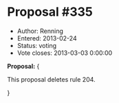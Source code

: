 Proposal #335
============= 
* Author: Renning
* Entered: 2013-02-24
* Status: voting
* Vote closes: 2013-03-03 0:00:00

__Proposal:__
{

This proposal deletes rule 204.

}

